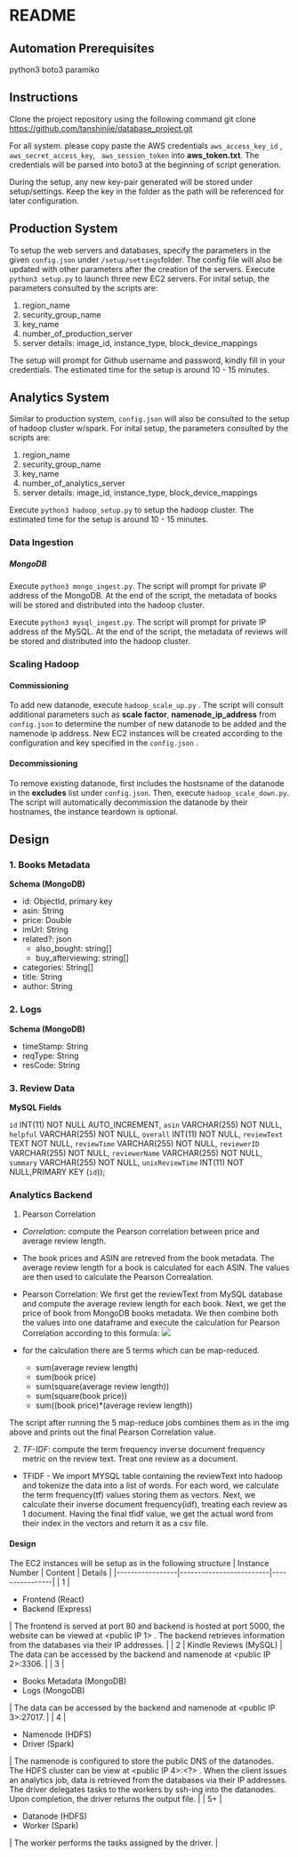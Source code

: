 # README

## Automation Prerequisites

python3
boto3
paramiko

## Instructions

Clone the project repository using the following command
git clone https://github.com/tanshinjie/database_project.git

For all system. please copy paste the AWS credentials `aws_access_key_id` , ` aws_secret_access_key`, ` aws_session_token` into **aws_token.txt**. The credentials will be parsed into boto3 at the beginning of script generation.

During the setup, any new key-pair generated will be stored under setup/settings. Keep the key in the folder as the path will be referenced for later configuration.

## Production System

To setup the web servers and databases, specify the parameters in the given `config.json` under `/setup/settings`folder. The config file will also be updated with other parameters after the creation of the servers. Execute
`python3 setup.py` to launch three new EC2 servers.
For inital setup, the parameters consulted by the scripts are:

1. region_name
2. security_group_name
3. key_name
4. number_of_production_server
5. server details: image_id, instance_type, block_device_mappings

The setup will prompt for Github username and password, kindly fill in your credentials.
The estimated time for the setup is around 10 - 15 minutes.

## Analytics System

Similar to production system, `config.json` will also be consulted to the setup of hadoop cluster w/spark.
For inital setup, the parameters consulted by the scripts are:

1. region_name
2. security_group_name
3. key_name
4. number_of_analytics_server
5. server details: image_id, instance_type, block_device_mappings

Execute `python3 hadoop_setup.py` to setup the hadoop cluster.
The estimated time for the setup is around 10 - 15 minutes.

### Data Ingestion

##### MongoDB

Execute `python3 mongo_ingest.py`. The script will prompt for private IP address of the MongoDB. At the end of the script, the metadata of books will be stored and distributed into the hadoop cluster.

Execute `python3 mysql_ingest.py`. The script will prompt for private IP address of the MySQL. At the end of the script, the metadata of reviews will be stored and distributed into the hadoop cluster.

### Scaling Hadoop

#### Commissioning

To add new datanode, execute `hadoop_scale_up.py` . The script will consult additional parameters such as **scale factor**, **namenode_ip_address** from `config.json` to determine the number of new datanode to be added and the namenode ip address. New EC2 instances will be created according to the configuration and key specified in the
`config.json` .

#### Decommissioning

To remove existing datanode, first includes the hostsname of the datanode in the **excludes** list under `config.json`. Then, execute `hadoop_scale_down.py`.
The script will automatically decommission the datanode by their hostnames, the instance teardown is optional.

## Design

### 1. Books Metadata

**Schema (MongoDB)**

- id: ObjectId, primary key
- asin: String
- price: Double
- imUrl: String
- related?: json
  - also_bought: string[]
  - buy_afterviewing: string[]
- categories: String[]
- title: String
- author: String

### 2. Logs

**Schema (MongoDB)**

- timeStamp: String
- reqType: String
- resCode: String

### 3. Review Data

**MySQL Fields**

`id` INT(11) NOT NULL AUTO_INCREMENT,
`asin` VARCHAR(255) NOT NULL,
`helpful` VARCHAR(255) NOT NULL,
`overall` INT(11) NOT NULL,
`reviewText` TEXT NOT NULL,
`reviewTime` VARCHAR(255) NOT NULL,
`reviewerID` VARCHAR(255) NOT NULL,
`reviewerName` VARCHAR(255) NOT NULL,
`summary` VARCHAR(255) NOT NULL,
`unixReviewTime` INT(11) NOT NULL,PRIMARY KEY (`id`));

### Analytics Backend

1. Pearson Correlation

- _Correlation_: compute the Pearson correlation between price and average review length.
- The book prices and ASIN are retreved from the book metadata. The average review length for a book is calculated for each ASIN. The values are then used to calculate the Pearson Correalation.

- Pearson Correlation: We first get the reviewText from MySQL database and compute the average review length for each book. Next, we get the price of book from MongoDB books metadata. We then combine both the values into one dataframe and execute the calculation for Pearson Correlation according to this formula:
  ![](https://i.imgur.com/z2Z48Mc.jpg)
- for the calculation there are 5 terms which can be map-reduced.
  - sum(average review length)
  - sum(book price)
  - sum(square(average review length))
  - sum(square(book price))
  - sum((book price)\*(average review length))

The script after running the 5 map-reduce jobs combines them as in the img above and prints out the final Pearson Correlation value.

2. _TF-IDF_: compute the term frequency inverse document frequency metric on the review text. Treat one review as a document.

- TFIDF - We import MYSQL table containing the reviewText into hadoop and tokenize the data into a list of words. For each word, we calculate the term frequency(tf) values storing them as vectors. Next, we calculate their inverse document frequency(idf), treating each review as 1 document. Having the final tfidf value, we get the actual word from their index in the vectors and return it as a csv file.

#### Design

The EC2 instances will be setup as in the following structure
| Instance Number | Content | Details |
|-----------------|-------------------------|----------------|
| 1 | <ul><li>Frontend (React)</li><li>Backend (Express)</li></ul> | The frontend is served at port 80 and backend is hosted at port 5000, the website can be viewed at &lt;public IP 1> . The backend retrieves information from the databases via their IP addresses. |
| 2 | Kindle Reviews (MySQL) | The data can be accessed by the backend and namenode at &lt;public IP 2&gt;:3306. |
| 3 | <ul><li>Books Metadata (MongoDB)</li><li>Logs (MongoDB)</li> </ul> | The data can be accessed by the backend and namenode at &lt;public IP 3&gt;:27017. |
| 4 | <ul><li>Namenode (HDFS)</li><li>Driver (Spark)</li></ul> | The namenode is configured to store the public DNS of the datanodes. The HDFS cluster can be view at &lt;public IP 4&gt;:<?> . When the client issues an analytics job, data is retrieved from the databases via their IP addresses. The driver delegates tasks to the workers by ssh-ing into the datanodes. Upon completion, the driver returns the output file. |
| 5+ | <ul><li>Datanode (HDFS)</li><li>Worker (Spark)</li></ul> | The worker performs the tasks assigned by the driver. |
